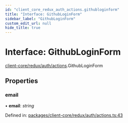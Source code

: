 ```yaml
---
id: "client_core_redux_auth_actions.githubloginform"
title: "Interface: GithubLoginForm"
sidebar_label: "GithubLoginForm"
custom_edit_url: null
hide_title: true
---
```


# Interface: GithubLoginForm

[client-core/redux/auth/actions](../modules/client_core_redux_auth_actions.md).GithubLoginForm

## Properties

### email

• **email**: *string*

Defined in: [packages/client-core/redux/auth/actions.ts:43](https://github.com/xr3ngine/xr3ngine/blob/5a0f83ed8/packages/client-core/redux/auth/actions.ts#L43)
